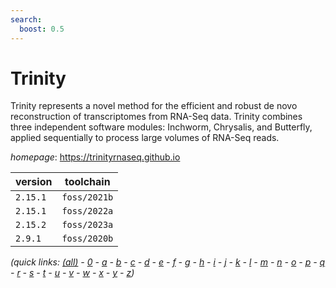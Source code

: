 ```yaml
---
search:
  boost: 0.5
---
```

# Trinity

Trinity represents a novel method for the efficient and robust de novo reconstruction  of transcriptomes from RNA-Seq data. Trinity combines three independent software modules: Inchworm,  Chrysalis, and Butterfly, applied sequentially to process large volumes of RNA-Seq reads.

*homepage*: <https://trinityrnaseq.github.io>

version | toolchain
--------|----------
``2.15.1`` | ``foss/2021b``
``2.15.1`` | ``foss/2022a``
``2.15.2`` | ``foss/2023a``
``2.9.1`` | ``foss/2020b``


*(quick links: [(all)](../index.md) - [0](../0/index.md) - [a](../a/index.md) - [b](../b/index.md) - [c](../c/index.md) - [d](../d/index.md) - [e](../e/index.md) - [f](../f/index.md) - [g](../g/index.md) - [h](../h/index.md) - [i](../i/index.md) - [j](../j/index.md) - [k](../k/index.md) - [l](../l/index.md) - [m](../m/index.md) - [n](../n/index.md) - [o](../o/index.md) - [p](../p/index.md) - [q](../q/index.md) - [r](../r/index.md) - [s](../s/index.md) - [t](../t/index.md) - [u](../u/index.md) - [v](../v/index.md) - [w](../w/index.md) - [x](../x/index.md) - [y](../y/index.md) - [z](../z/index.md))*

